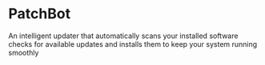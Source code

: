 # PatchBot

An intelligent updater that automatically scans your installed software checks for available updates and installs them to keep your system running smoothly